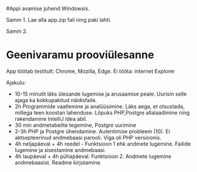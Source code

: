 #Appi avamise juhend Windowsis.

Samm 1. 
Lae alla app.zip fail ning paki lahti.

Samm 2. 






# Geenivaramu prooviülesanne
App töötab testitult: Chrome, Mozilla, Edge. 
Ei tööta: internet Explorer

Ajakulu:
- 10-15 minutit läks ülesande lugemise ja arusaamise peale. Uurisin selle ajaga ka  kokkupakitud näidisfaile. 
- 2h Programmide vaatlemine ja analüüsimine. Läks aega, et otsustada, millega teen koostan lahenduse. Lõpuks PHP,Postgre allalaadimine ning rakendamine IntelliJ Idea     abil. 
- 30 min andmetabelite tegemine, Postgre uurimine
- 2-3h PHP ja Postgre ühendamine. Autentimise probleem (10). Ei aktsepteerinud andmebaasi parooli. Viga oli PHP versioonis. 
- 4h neljapäeval + 4h reedel - Funktsioon 1 ehk andmete lugemine. Failide lugemine ja sisestamine andmebaasi. 
- 4h laupäeval + 4h pühapäeval. Funktsioon 2. Andmete lugemine andmebaasist. Readme kirjutamine. 




